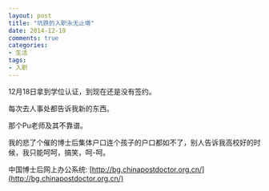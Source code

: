 ```yaml
---
layout: post
title: "坑跌的入职永无止境"
date: 2014-12-19
comments: true
categories: 
- 生活
tags:
- 入职
---
```


12月18日拿到学位认证，到现在还是没有签约。

每次去人事处都告诉我新的东西。

那个Pu老师及其不靠谱。

我的悲了个催的博士后集体户口连个孩子的户口都如不了，别人告诉我高校好的时候，我只能呵呵，搞笑，呵-呵。

中国博士后网上办公系统: [http://bg.chinapostdoctor.org.cn/](http://bg.chinapostdoctor.org.cn/)



